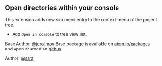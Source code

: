 ## Open directories within your console

This extension adds new sub menu entry to the context-menu of the project tree.

* Add `Open in console` to tree view list.

Base Author: [@jerolimov](https://twitter.com/jerolimov)
Base package is available on [atom.io/packages](https://atom.io/packages/show-in-system) and open sourced on [github](https://github.com/jerolimov/atom-show-in-system).

Author: [@szrz](https://github.com/szrz)
